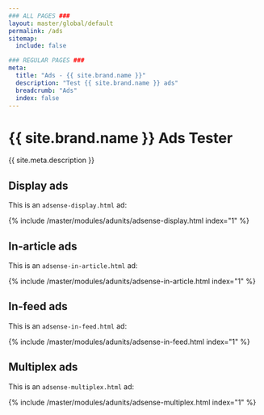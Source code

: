```yaml
---
### ALL PAGES ###
layout: master/global/default
permalink: /ads
sitemap:
  include: false

### REGULAR PAGES ###
meta:
  title: "Ads - {{ site.brand.name }}"
  description: "Test {{ site.brand.name }} ads"
  breadcrumb: "Ads"
  index: false
---
```

# {{ site.brand.name }} Ads Tester
{{ site.meta.description }}

## Display ads
This is an `adsense-display.html` ad:

{% include /master/modules/adunits/adsense-display.html index="1" %}

## In-article ads
This is an `adsense-in-article.html` ad:

{% include /master/modules/adunits/adsense-in-article.html index="1" %}

## In-feed ads
This is an `adsense-in-feed.html` ad:

{% include /master/modules/adunits/adsense-in-feed.html index="1" %}

## Multiplex ads
This is an `adsense-multiplex.html` ad:

{% include /master/modules/adunits/adsense-multiplex.html index="1" %}


<script>
  Manager.ready(function () {
    Manager.account().import()
    .then(function (Account) {
      var account = new Account();

      account.resolve()
      .then(function (properties) {
        accountData = properties;

        console.log('.account().resolve()', accountData);

        console.log('-----1')
        account.handleAccount({
          plan: {
            id: 'premium',
          }
        })
        console.log('-----2')

        return resolve(accountData)
      })
      .catch(function (e) {
        console.log('--- 1', e)
        return reject(e);
      })
    })
    .catch(function (e) {
        console.log('--- 2', e)
      return reject(e);
    })
  })
</script>
